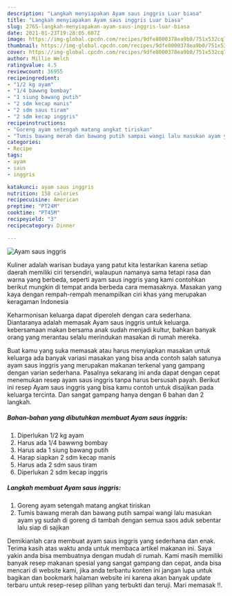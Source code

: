 ```yaml
---
description: "Langkah menyiapakan Ayam saus inggris Luar biasa"
title: "Langkah menyiapakan Ayam saus inggris Luar biasa"
slug: 2765-langkah-menyiapakan-ayam-saus-inggris-luar-biasa
date: 2021-01-23T19:28:05.607Z
image: https://img-global.cpcdn.com/recipes/9dfe8000378ea9b0/751x532cq70/ayam-saus-inggris-foto-resep-utama.jpg
thumbnail: https://img-global.cpcdn.com/recipes/9dfe8000378ea9b0/751x532cq70/ayam-saus-inggris-foto-resep-utama.jpg
cover: https://img-global.cpcdn.com/recipes/9dfe8000378ea9b0/751x532cq70/ayam-saus-inggris-foto-resep-utama.jpg
author: Millie Welch
ratingvalue: 4.5
reviewcount: 36955
recipeingredient:
- "1/2 kg ayam"
- "1/4 bawwng bombay"
- "1 siung bawang putih"
- "2 sdm kecap manis"
- "2 sdm saus tiram"
- "2 sdm kecap inggris"
recipeinstructions:
- "Goreng ayam setengah matang angkat tiriskan"
- "Tumis bawang merah dan bawang putih sampai wangi lalu masukan ayam yg sudah di goreng di tambah dengan semua saos aduk sebentar lalu siap di sajikan"
categories:
- Recipe
tags:
- ayam
- saus
- inggris

katakunci: ayam saus inggris 
nutrition: 158 calories
recipecuisine: American
preptime: "PT24M"
cooktime: "PT45M"
recipeyield: "3"
recipecategory: Dinner

---
```



![Ayam saus inggris](https://img-global.cpcdn.com/recipes/9dfe8000378ea9b0/751x532cq70/ayam-saus-inggris-foto-resep-utama.jpg)

Kuliner adalah warisan budaya yang patut kita lestarikan karena setiap daerah memiliki ciri tersendiri, walaupun namanya sama tetapi rasa dan warna yang berbeda, seperti ayam saus inggris yang kami contohkan berikut mungkin di tempat anda berbeda cara memasaknya. Masakan yang kaya dengan rempah-rempah menampilkan ciri khas yang merupakan keragaman Indonesia



Keharmonisan keluarga dapat diperoleh dengan cara sederhana. Diantaranya adalah memasak Ayam saus inggris untuk keluarga. kebersamaan makan bersama anak sudah menjadi kultur, bahkan banyak orang yang merantau selalu merindukan masakan di rumah mereka.

Buat kamu yang suka memasak atau harus menyiapkan masakan untuk keluarga ada banyak variasi masakan yang bisa anda contoh salah satunya ayam saus inggris yang merupakan makanan terkenal yang gampang dengan varian sederhana. Pasalnya sekarang ini anda dapat dengan cepat menemukan resep ayam saus inggris tanpa harus bersusah payah.
Berikut ini resep Ayam saus inggris yang bisa kamu contoh untuk disajikan pada keluarga tercinta. Dan sangat gampang hanya dengan 6 bahan dan 2 langkah.


<!--inarticleads1-->

##### Bahan-bahan yang dibutuhkan membuat Ayam saus inggris:

1. Diperlukan 1/2 kg ayam
1. Harus ada 1/4 bawwng bombay
1. Harus ada 1 siung bawang putih
1. Harap siapkan 2 sdm kecap manis
1. Harus ada 2 sdm saus tiram
1. Diperlukan 2 sdm kecap inggris




<!--inarticleads2-->

##### Langkah membuat  Ayam saus inggris:

1. Goreng ayam setengah matang angkat tiriskan
1. Tumis bawang merah dan bawang putih sampai wangi lalu masukan ayam yg sudah di goreng di tambah dengan semua saos aduk sebentar lalu siap di sajikan




Demikianlah cara membuat ayam saus inggris yang sederhana dan enak. Terima kasih atas waktu anda untuk membaca artikel makanan ini. Saya yakin anda bisa membuatnya dengan mudah di rumah. Kami masih memiliki banyak resep makanan spesial yang sangat gampang dan cepat, anda bisa mencari di website kami, jika anda terbantu konten ini jangan lupa untuk bagikan dan bookmark halaman website ini karena akan banyak update terbaru untuk resep-resep pilihan yang terbukti dan teruji. Mari memasak !!. 

